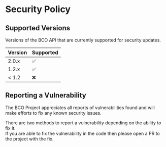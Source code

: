# Security Policy

## Supported Versions

Versions of the BCO API that are currently supported for security updates.

| Version | Supported          |
| ------- | ------------------ |
| 2.0.x   | :white_check_mark: |
| 1.2.x   | :white_check_mark: |
| < 1.2   | :x:                |

## Reporting a Vulnerability

The BCO Project appreciates all reports of vulnerabilities found and will make
efforts to fix any known security issues.

There are two methods to report a vulnerability depending on the ability to fix it.  
If you are able to fix the vulnerability in the code then please open a PR to the project with the fix.
